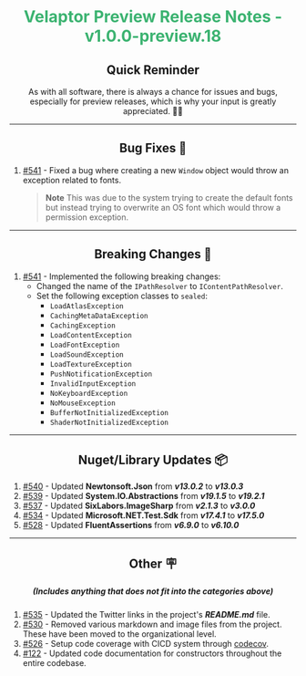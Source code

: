 <h1 align="center" style='color:mediumseagreen;font-weight:bold'>
    Velaptor Preview Release Notes - v1.0.0-preview.18
</h1>

<h2 align="center" style='font-weight:bold'>Quick Reminder</h2>

<div align="center">

As with all software, there is always a chance for issues and bugs, especially for preview releases, which is why your input is greatly appreciated. 🙏🏼
</div>

---

<h2 style="font-weight:bold" align="center">Bug Fixes 🐛</h2>

1. [#541](https://github.com/KinsonDigital/Velaptor/issues/541) - Fixed a bug where creating a new `Window` object would throw an exception related to fonts.
    > **Note** This was due to the system trying to create the default fonts
    > but instead trying to overwrite an OS font which would throw a permission exception.

---

<h2 style="font-weight:bold" align="center">Breaking Changes 🧨</h2>

1. [#541](https://github.com/KinsonDigital/Velaptor/issues/541) - Implemented the following breaking changes:
   - Changed the name of the `IPathResolver` to `IContentPathResolver`.
   - Set the following exception classes to `sealed`:
     - `LoadAtlasException`
     - `CachingMetaDataException`
     - `CachingException`
     - `LoadContentException`
     - `LoadFontException`
     - `LoadSoundException`
     - `LoadTextureException`
     - `PushNotificationException`
     - `InvalidInputException`
     - `NoKeyboardException`
     - `NoMouseException`
     - `BufferNotInitializedException`
     - `ShaderNotInitializedException`
---

<h2 style="font-weight:bold" align="center">Nuget/Library Updates 📦</h2>

1. [#540](https://github.com/KinsonDigital/Velaptor/pull/540) - Updated **Newtonsoft.Json** from _**v13.0.2**_ to _**v13.0.3**_
2. [#539](https://github.com/KinsonDigital/Velaptor/pull/539) - Updated **System.IO.Abstractions** from _**v19.1.5**_ to _**v19.2.1**_
3. [#537](https://github.com/KinsonDigital/Velaptor/pull/537) - Updated **SixLabors.ImageSharp** from _**v2.1.3**_ to _**v3.0.0**_
4. [#534](https://github.com/KinsonDigital/Velaptor/pull/534) - Updated **Microsoft.NET.Test.Sdk** from _**v17.4.1**_ to _**v17.5.0**_
5. [#528](https://github.com/KinsonDigital/Velaptor/pull/528) - Updated **FluentAssertions** from _**v6.9.0**_ to _**v6.10.0**_

---

<h2 style="font-weight:bold" align="center">Other 🪧</h2>
<h5 align="center">(Includes anything that does not fit into the categories above)</h5>

1. [#535](https://github.com/KinsonDigital/Velaptor/issues/535) - Updated the Twitter links in the project's _**README.md**_ file.
2. [#530](https://github.com/KinsonDigital/Velaptor/issues/530) - Removed various markdown and image files from the project.  These have been moved to the organizational level.
3. [#526](https://github.com/KinsonDigital/Velaptor/issues/526) - Setup code coverage with CICD system through [codecov](https://about.codecov.io/).
4. [#122](https://github.com/KinsonDigital/Velaptor/issues/122) - Updated code documentation for constructors throughout the entire codebase.

